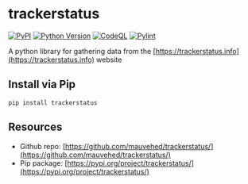 # trackerstatus

[![PyPI](https://img.shields.io/pypi/v/trackerstatus.svg)](https://pypi.org/project/trackerstatus/)
[![Python Version](https://img.shields.io/pypi/pyversions/trackerstatus.svg)](https://github.com/mauvehed/yourIP/actions/workflows/main.yml)
[![CodeQL](https://github.com/mauvehed/trackerstatus/actions/workflows/codeql-analysis.yml/badge.svg)](https://github.com/mauvehed/trackerstatus/actions/workflows/codeql-analysis.yml)
[![Pylint](https://github.com/mauvehed/trackerstatus/actions/workflows/pylint.yml/badge.svg)](https://github.com/mauvehed/trackerstatus/actions/workflows/pylint.yml)

A python library for gathering data from the [https://trackerstatus.info](https://trackerstatus.info) website

## Install via Pip

```
pip install trackerstatus
```

## Resources

* Github repo: [https://github.com/mauvehed/trackerstatus/](https://github.com/mauvehed/trackerstatus/)
* Pip package: [https://pypi.org/project/trackerstatus/](https://pypi.org/project/trackerstatus/)
